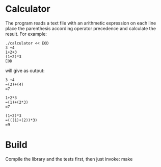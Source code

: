 # Calculator

The program reads a text file with an arithmetic expression on each line
place the parenthesis according operator precedence and calculate the 
result. For example:

    ./calculator << EOD
    3 +4
    1+2+3
    (1+2)*3
    EOD

will give as output:
    
    3 +4
    =(3)+(4)
    =7
    
    1+2*3
    =(1)+(2*3)
    =7
    
    (1+2)*3
    =(((1)+(2))*3)
    =9

# Build
Compile the library and the tests first, then just invoke:
  make
  
